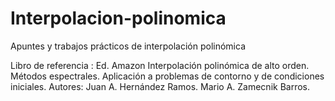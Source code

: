 # Interpolacion-polinomica
Apuntes y trabajos prácticos de interpolación polinómica

Libro de referencia : 
         Ed. Amazon
         Interpolación polinómica de alto orden. Métodos espectrales. 
         Aplicación a problemas de contorno y de condiciones iniciales.
         Autores: Juan A. Hernández Ramos.
                   Mario A. Zamecnik Barros.
